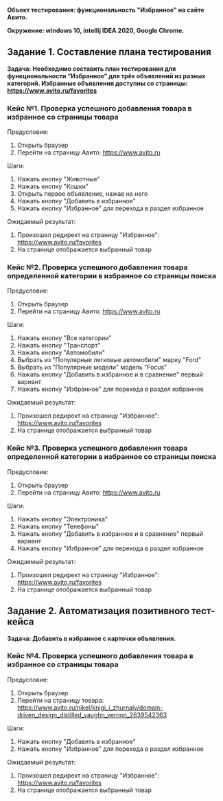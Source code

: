 **Объект тестирования: функциональность "Избранное" на сайте Авито.**

**Окружение: windows 10, intellij IDEA 2020, Google Chrome.**

## Задание 1. Составление плана тестирования

**Задача: Необходимо составить план тестирования для функциональности
“Избранное” для трёх объявлений из разных категорий. Избранные
объявления доступны со страницы: https://www.avito.ru/favorites**

### Кейс №1. Проверка успешного добавления товара в избранное со страницы товара
Предусловие:
1. Открыть браузер
2. Перейти на страницу Авито: https://www.avito.ru

Шаги:
1. Нажать кнопку "Животные"
2. Нажать кнопку "Кошки"
3. Открыть первое объявление, нажав на него
4. Нажать кнопку "Добавить в избранное"
5. Нажать кнопку "Избранное" для перехода в раздел избранное

Ожидаемый результат:
1. Произошел редирект на страницу "Избранное": https://www.avito.ru/favorites
2. На странице отображается выбранный товар

### Кейс №2. Проверка успешного добавления товара определенной категории в избранное со страницы поиска
Предусловие:
1. Открыть браузер
2. Перейти на страницу Авито: https://www.avito.ru

Шаги:
1. Нажать кнопку "Все категории"
2. Нажать кнопку "Транспорт"
3. Нажать кнопку "Автомобили"
4. Выбрать из "Популярные легковые автомобили" марку "Ford"
5. Выбрать из "Популярные модели" модель "Focus"
6. Нажать кнопку "Добавить в избранное и в сравнение" первый вариант
7. Нажать кнопку "Избранное" для перехода в раздел избранное

Ожидаемый результат:
1. Произошел редирект на страницу "Избранное": https://www.avito.ru/favorites
2. На странице отображается выбранный товар

### Кейс №3. Проверка успешного добавления товара определенной категории в избранное со страницы поиска
Предусловие:
1. Открыть браузер
2. Перейти на страницу Авито: https://www.avito.ru

Шаги:
1. Нажать кнопку "Электроника"
2. Нажать кнопку "Телефоны"
3. Нажать кнопку "Добавить в избранное и в сравнение" первый вариант
4. Нажать кнопку "Избранное" для перехода в раздел избранное

Ожидаемый результат:
1. Произошел редирект на страницу "Избранное": https://www.avito.ru/favorites
2. На странице отображается выбранный товар

## Задание 2. Автоматизация позитивного тест-кейса

**Задача: Добавить в избранное с карточки объявления.**

### Кейс №4. Проверка успешного добавления товара в избранное со страницы товара
Предусловие:
1. Открыть браузер
2. Перейти на страницу товара: https://www.avito.ru/nikel/knigi_i_zhurnaly/domain-driven_design_distilled_vaughn_vernon_2639542363

Шаги:
1. Нажать кнопку "Добавить в избранное"
2. Нажать кнопку "Избранное" для перехода в раздел избранное

Ожидаемый результат:
1. Произошел редирект на страницу "Избранное": https://www.avito.ru/favorites
2. На странице отображается выбранный товар

